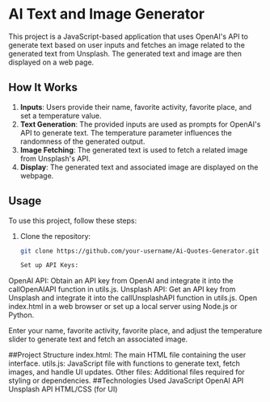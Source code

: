 # AI Text and Image Generator

This project is a JavaScript-based application that uses OpenAI's API to generate text based on user inputs and fetches an image related to the generated text from Unsplash. The generated text and image are then displayed on a web page.

## How It Works

1. **Inputs**: Users provide their name, favorite activity, favorite place, and set a temperature value.
2. **Text Generation**: The provided inputs are used as prompts for OpenAI's API to generate text. The temperature parameter influences the randomness of the generated output.
3. **Image Fetching**: The generated text is used to fetch a related image from Unsplash's API.
4. **Display**: The generated text and associated image are displayed on the webpage.

## Usage

To use this project, follow these steps:

1. Clone the repository:

   ```bash
   git clone https://github.com/your-username/Ai-Quotes-Generator.git

   Set up API Keys:

OpenAI API: Obtain an API key from OpenAI and integrate it into the callOpenAIAPI function in utils.js.
Unsplash API: Get an API key from Unsplash and integrate it into the callUnsplashAPI function in utils.js.
Open index.html in a web browser or set up a local server using Node.js or Python.

Enter your name, favorite activity, favorite place, and adjust the temperature slider to generate text and fetch an associated image.

##Project Structure
index.html: The main HTML file containing the user interface.
utils.js: JavaScript file with functions to generate text, fetch images, and handle UI updates.
Other files: Additional files required for styling or dependencies.
##Technologies Used
JavaScript
OpenAI API
Unsplash API
HTML/CSS (for UI)

